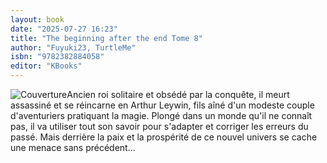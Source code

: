 ```yaml
---
layout: book
date: "2025-07-27 16:23"
title: "The beginning after the end Tome 8"
author: "Fuyuki23, TurtleMe"
isbn: "9782382884058"
editor: "KBooks"
---
```

![Couverture](/img/9782382884058.jpeg)Ancien roi solitaire et obsédé par la conquête, il meurt assassiné et se réincarne en Arthur Leywin, fils aîné d'un modeste couple d'aventuriers pratiquant la magie. Plongé dans un monde qu'il ne connaît pas, il va utiliser tout son savoir pour s'adapter et corriger les erreurs du passé. Mais derrière la paix et la prospérité de ce nouvel univers se cache une menace sans précédent...